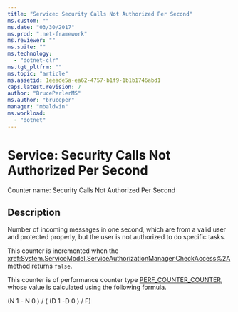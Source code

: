 ```yaml
---
title: "Service: Security Calls Not Authorized Per Second"
ms.custom: ""
ms.date: "03/30/2017"
ms.prod: ".net-framework"
ms.reviewer: ""
ms.suite: ""
ms.technology: 
  - "dotnet-clr"
ms.tgt_pltfrm: ""
ms.topic: "article"
ms.assetid: 1eeade5a-ea62-4757-b1f9-1b1b1746abd1
caps.latest.revision: 7
author: "BrucePerlerMS"
ms.author: "bruceper"
manager: "mbaldwin"
ms.workload: 
  - "dotnet"
---
```

# Service: Security Calls Not Authorized Per Second
Counter name: Security Calls Not Authorized Per Second  
  
## Description  
 Number of incoming messages in one second, which are from a valid user and protected properly, but the user is not authorized to do specific tasks.  
  
 This counter is incremented when the <xref:System.ServiceModel.ServiceAuthorizationManager.CheckAccess%2A> method returns `false`.  
  
 This counter is of performance counter type [PERF_COUNTER_COUNTER](http://go.microsoft.com/fwlink/?LinkId=94649), whose value is calculated using the following formula.  
  
 (N 1 - N 0 ) / ( (D 1 -D 0 ) / F)
